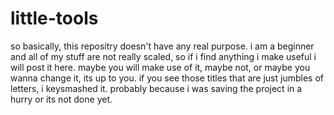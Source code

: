 # little-tools
so basically, this repositry doesn't have any real purpose. i am a beginner and all of my stuff are not really scaled, so if i find anything i make useful i will post it here. maybe you will make use of it, maybe not, or maybe you wanna change it, its up to you.
if you see those titles that are just jumbles of letters, i keysmashed it. probably because i was saving the project in a hurry or its not done yet.
